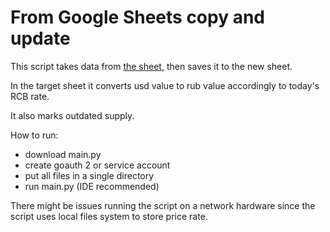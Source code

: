 # From Google Sheets copy and update
This script takes data from [the sheet](https://docs.google.com/spreadsheets/d/1f-qZEX1k_3nj5cahOzntYAnvO4ignbyesVO7yuBdv_g/edit#gid=0), then saves it to the new sheet.

In the target sheet it converts usd value to rub value accordingly to today's RCB rate.

It also marks outdated supply. 

How to run:
- download main.py
- create goauth 2 or service account
- put all files in a single directory 
- run main.py (IDE recommended) 

There might be issues running the script on a network hardware since the script uses local files system to store price rate.
